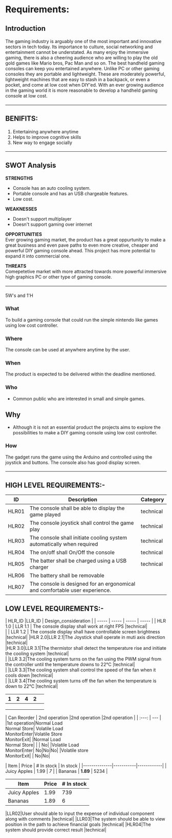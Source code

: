 # Requirements: #

## Introduction ## 
####
The gaming industry is arguably one of the most important and innovative sectors in tech today. Its importance to culture, social networking and entertainment cannot be understated. As many enjoy the immersive gaming, there is also a cheering audience who are willing to play the old gold games like Mario bros, Pac Man and so on. The best handheld gaming consoles can keep you entertained anywhere. Unlike PC or other gaming consoles they are portable and lightweight. These are moderately powerful, lightweight machines that are easy to stash in a backpack, or even a pocket, and come at low cost when DIY'ed.  With an ever growing audience in the gaming world it is more reasonable to develop a handheld gaming console at low cost.
####

---------------------------------------------------------------------------------------------------------------------------------------------------------------------------------
## BENIFITS: ##  
#### 
1. Entertaining anywhere anytime
2. Helps to improve cognitive skills 
3. New way to engage socially 
####


---------------------------------------------------------------------------------------------------------------------------------------------------------------------------------
## SWOT Analysis ##
####
**STRENGTHS**   
* Console has an auto cooling system.
* Portable console and has an USB chargeable features.
* Low cost. 

**WEAKNESSES**  
* Doesn't support multiplayer
* Doesn't support gaming over internet

**OPPORTUNITIES**    
Ever growing gaming market, the product has a great oppurtunity to make a great business and even pave paths to even more creative, cheaper and powerful DIY gaming console ahead. This project has more potential to expand it into commercial one.  

**THREATS**  
Comepetetive market with more attracted towards more powerful immersive high graphics PC or other type of gaming console. 
####

---------------------------------------------------------------------------------------------------------------------------------------------------------------------------------
####
5W's and 1'H

### What ###
To build a gaming console that could run the simple nintendo like games using low cost controller. 
### Where ###
The console can be used at anywhere anytime by the user.
### When ###
The product is expected to be delivered within the deadline mentioned.
### Who ###
* Common public who are interested in small and simple games. 
## Why ##
* Although it is not an essential product the projects aims to explore the possibilities to make a DIY gaming console using low cost controller.  
### How ###
The gadget runs the game using the Arduino and controlled using the joystick and buttons. The console also has good display screen.

####
---------------------------------------------------------------------------------------------------------------------------------------------------------------------------------
## HIGH LEVEL REQUIREMENTS:- ##
| ID | Description | Category | 
| ----- | ----- | ------- | 
|HLR01|The console shall be able to display the game played |technical|  
|HLR02|The console joystick shall control the game play |technical|
|HLR03|The console shall initiate cooling system automatically when required |technical|
|HLR04|The on/off shall On/Off the console |technical|   
|HLR05|The batter shall be charged using a USB charger|technical|
|HLR06|The battery shall be removable
|HLR07|The console is designed for an ergonomical and comfortable user experience.

## LOW LEVEL REQUIREMENTS:- ##
| HLR_ID |LLR_ID | Design_consideration | 
| ----- | ----- | ----- | ----- |
| HLR 1.0 | LLR 1.1 | The console display shall work at right FPS |technical|  
| | LLR 1.2 | The console display shall have controllable screen brightness |technical|
|HLR 2.0|LLR 2.1|The Joystick shall operate in muti axis direction |technical|  
|HLR 3.0|LLR 3.1|The thermistor shall detect the temperature rise and initiate the cooling system |technical|  
| |LLR 3.2|The cooling system turns on the fan using the PWM signal from the controller until the temperature downs to 22°C |technical|  
| |LLR 3.3|The cooling system shall control the speed of the fan when it cools down |technical|  
| |LLR 3.4|The cooling system turns off the fan when the temperature is down to 22°C |technical|  


|  1 | 2 | 4 | 2  |   |
|---|---|---|---|---|
|   |   |   |   |   |
|   |   |   |   |   |
|   |   |   |   |   |

| Can Reorder | 2nd operation |2nd operation |2nd operation |
| :---: | --- |
|1st operation|Normal Load <br/>Normal Store| Volatile Load <br/>MonitorEnter|Volatile Store<br/> MonitorExit|
|Normal Load <br/> Normal Store| | | No|
|Volatile Load <br/> MonitorEnter| No|No|No|
|Volatile store <br/> MonitorExit| | No|No|



| Item         | Price     | # In stock | In stock |
|--------------|-----------|------------|
| Juicy Apples | 1.99      | *7*        |
| Bananas      | **1.89**  | 5234       |

Item | Price | # In stock
---|---|---
Juicy Apples | 1.99 | 739
Bananas | 1.89 | 6

|LLR02|User should able to input the expense of individual component along with comments |technical|
|LLR03|The system should be able to view position in the path to achieve financial goals |technical|
|HLR04|The system should provide correct result |technical|   


